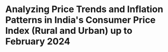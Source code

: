 # Analyzing Price Trends and Inflation Patterns in India's Consumer Price Index (Rural and Urban) up to February 2024
